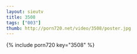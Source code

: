 ```yaml
--- 
layout: sieutv
title: 3508
tags: ["003"]
thumb: http://porn720.net/video/3508/poster.jpg
---
```

{% include porn720 key="3508" %} 

